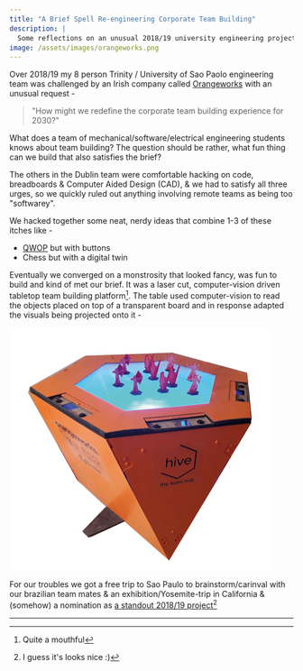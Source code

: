```yaml
---
title: "A Brief Spell Re-engineering Corporate Team Building"
description: |
  Some reflections on an unusual 2018/19 university engineering project
image: /assets/images/orangeworks.png
---
```


Over 2018/19 my 8 person Trinity / University of Sao Paolo engineering team was challenged by an Irish company called [Orangeworks](https://www.orangeworks.ie/) with an unusual request -

> "How might we redefine the corporate team building experience for 2030?"

What does a team of mechanical/software/electrical engineering students knows about team building?  The question should be rather,  what fun thing can we build that also satisfies the brief?

The others in the Dublin team were comfortable hacking on code, breadboards & Computer Aided Design (CAD), & we had to satisfy all three urges,  so we quickly ruled out anything involving remote teams as being too "softwarey".  

We hacked together some neat, nerdy ideas that combine 1-3 of these itches like -

- [QWOP](http://www.foddy.net/Athletics.html) but with buttons
- Chess but with a digital twin

Eventually we converged on a monstrosity that looked fancy, was fun to build and kind of met our brief.  It was a laser cut, computer-vision driven tabletop team building platform[^1].  The table used computer-vision to read the objects placed on top of a transparent board and in response adapted the visuals being projected onto it -

![orangeworks.png](/assets/images/orangeworks.png)

For our troubles we got a free trip to Sao Paulo to brainstorm/carinval with our brazilian team mates & an exhibition/Yosemite-trip in California & (somehow) a nomination as [a standout 2018/19 project](https://sugar-network.org/projects/)[^2]

---


[^1]: Quite a mouthful
[^2]: I guess it's looks nice :)
